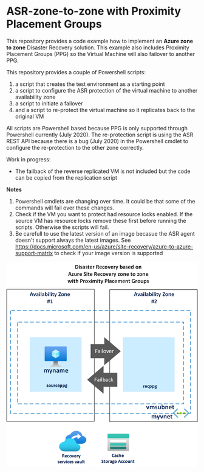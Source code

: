 # ASR-zone-to-zone with Proximity Placement Groups

This repository provides a code example how to implement an **Azure zone to zone** Disaster Recovery solution. This example also includes Proximity Placement Groups (PPG) so the Virtual Machine will also failover to another PPG.

This repository provides a couple of Powershell scripts:
1. a script that creates the test environment as a starting point
2. a script to configure the ASR protection of the virtual machine to another availability zone
3. a script to initiate a failover
4. and a script to re-protect the virtual machine so it replicates back to the original VM

All scripts are Powershell based because PPG is only supported through Powershell currently (July 2020). The re-protection script is using the ASR REST API because there is a bug (July 2020) in the Powershell cmdlet to configure the re-protection to the other zone correctly.  

Work in progress:
* The failback of the reverse replicated VM is not included but the code can be copied from the replication script

**Notes**
1. Powershell cmdlets are changing over time. It could be that some of the commands will fail over these changes.
2. Check if the VM you want to protect had resource locks enabled. If the source VM has resource locks remove these first before running the scripts. Otherwise the scripts will fail. 
3. Be carefull to use the latest version of an image becasue the ASR agent doesn't support always the latest images. See https://docs.microsoft.com/en-us/azure/site-recovery/azure-to-azure-support-matrix to check if your image version is supported 

![Picture of test setup](/images/ASR_zone_to_zone.png)
